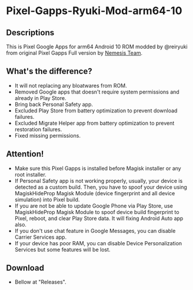 # Pixel-Gapps-Ryuki-Mod-arm64-10

## Descriptions
This is Pixel Google Apps for arm64 Android 10 ROM modded by @reiryuki from original Pixel Gapps Full version by [Nemesis Team](https://t.me/PixelGAppsNews).

## What's the difference?
- It will not replacing any bloatwares from ROM.
- Removed Google apps that doesn't require system permissions and already in Play Store.
- Bring back Personal Safety app.
- Excluded Play Store from battery optimization to prevent download failures.
- Excluded Migrate Helper app from battery optimization to prevent restoration failures.
- Fixed missing permissions.

## Attention!
- Make sure this Pixel Gapps is installed before Magisk installer or any root installer.
- If Personal Safety app is not working properly, usually, your device is detected as a custom build. Then, you have to spoof your device using MagiskHideProp Magisk Module (device fingerprint and all device simulation) into Pixel build.
- If you are not be able to update Google Phone via Play Store, use MagiskHideProp Magisk Module to spoof device build fingerprint to Pixel, reboot, and clear Play Store data. It will fixing Android Auto app also.
- If you don't use chat feature in Google Messages, you can disable Carrier Services app.
- If your device has poor RAM, you can disable Device Personalization Services but some features will be lost.

## Download
- Bellow at "Releases".
